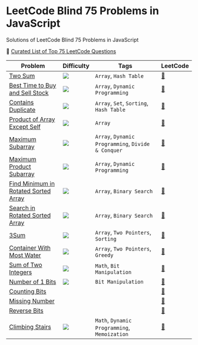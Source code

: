 # LeetCode Blind 75 Problems in JavaScript

Solutions of LeetCode Blind 75 Problems in JavaScript

:goal_net: [Curated List of Top 75 LeetCode Questions](https://www.teamblind.com/post/New-Year-Gift---Curated-List-of-Top-75-LeetCode-Questions-to-Save-Your-Time-OaM1orEU)

| Problem                                                                           | Difficulty                                                | Tags                                               | LeetCode                                                                      |
| --------------------------------------------------------------------------------- | --------------------------------------------------------- | -------------------------------------------------- | ----------------------------------------------------------------------------- |
| [Two Sum](./two-sum.js)                                                           | <img src="https://img.shields.io/badge/-Easy-green" />    | `Array`, `Hash Table`                              | [:link:](https://leetcode.com/problems/two-sum/)                              |
| [Best Time to Buy and Sell Stock](./best-time-to-buy-and-sell-stock.js)           | <img src="https://img.shields.io/badge/-Easy-green" />    | `Array`, `Dynamic Programming`                     | [:link:](https://leetcode.com/problems/best-time-to-buy-and-sell-stock/)      |
| [Contains Duplicate](./contains-duplicate.js)                                     | <img src="https://img.shields.io/badge/-Easy-green" />    | `Array`, `Set`, `Sorting`, `Hash Table`            | [:link:](https://leetcode.com/problems/contains-duplicate/)                   |
| [Product of Array Except Self](./product-of-array-except-self.js)                 | <img src="https://img.shields.io/badge/-Medium-orange" /> | `Array`                                            | [:link:](https://leetcode.com/problems/product-of-array-except-self/)         |
| [Maximum Subarray](./maximum-subarray.js)                                         | <img src="https://img.shields.io/badge/-Easy-green" />    | `Array`, `Dynamic Programming`, `Divide & Conquer` | [:link:](https://leetcode.com/problems/maximum-subarray/)                     |
| [ Maximum Product Subarray](./maximum-product-subarray.js)                        | <img src="https://img.shields.io/badge/-Medium-orange" /> | `Array`, `Dynamic Programming`                     | [:link:](https://leetcode.com/problems/maximum-product-subarray/)             |
| [Find Minimum in Rotated Sorted Array](./find-minimum-in-rotated-sorted-array.js) | <img src="https://img.shields.io/badge/-Medium-orange" /> | `Array`, `Binary Search`                           | [:link:](https://leetcode.com/problems/find-minimum-in-rotated-sorted-array/) |
| [Search in Rotated Sorted Array](./search-in-rotated-sorted-array.js)             | <img src="https://img.shields.io/badge/-Medium-orange" /> | `Array`, `Binary Search`                           | [:link:](https://leetcode.com/problems/search-in-rotated-sorted-array/)       |
| [3Sum](./3sum.js)                                                                 | <img src="https://img.shields.io/badge/-Medium-orange" /> | `Array`, `Two Pointers`, `Sorting`                 | [:link:](https://leetcode.com/problems/3sum/)                                 |
| [Container With Most Water](./container-with-most-water.js)                       | <img src="https://img.shields.io/badge/-Medium-orange" /> | `Array`, `Two Pointers`, `Greedy`                  | [:link:](https://leetcode.com/problems/container-with-most-water/)            |
| [Sum of Two Integers](./sum-of-two-integers.js)                                   | <img src="https://img.shields.io/badge/-Medium-orange" /> | `Math`, `Bit Manipulation`                         | [:link:](https://leetcode.com/problems/sum-of-two-integers/)                  |
| [Number of 1 Bits](./number-of-1-bits.js)                                         | <img src="https://img.shields.io/badge/-Easy-green" />    | `Bit Manipulation`                                 | [:link:](https://leetcode.com/problems/number-of-1-bits/)                     |
| [Counting Bits]()                                                                 |                                                           |                                                    | [:link:](https://leetcode.com/problems/counting-bits/)                        |
| [Missing Number]()                                                                |                                                           |                                                    | [:link:](https://leetcode.com/problems/missing-number/)                       |
| [Reverse Bits]()                                                                  |                                                           |                                                    | [:link:](https://leetcode.com/problems/reverse-bits/)                         |
| [Climbing Stairs](./climbing-stairs.js)                                           | <img src="https://img.shields.io/badge/-Easy-green" />    | `Math`, `Dynamic Programming`, `Memoization`       | [:link:](https://leetcode.com/problems/climbing-stairs/)                      |
